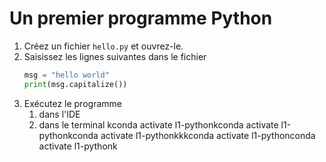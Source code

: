 # Un premier programme Python

1. Créez un fichier `hello.py` et ouvrez-le.
1. Saisissez les lignes suivantes dans le fichier
    ```python
    msg = "hello world"
    print(msg.capitalize())
    ```
1. Exécutez le programme
    1. dans l'IDE
    1. dans le terminal
kconda activate l1-pythonkconda activate l1-pythonkconda activate l1-pythonkkkconda activate l1-pythonconda activate l1-pythonk